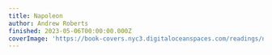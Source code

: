 ```yaml
---
title: Napoleon
author: Andrew Roberts
finished: 2023-05-06T00:00:00.000Z
coverImage: 'https://book-covers.nyc3.digitaloceanspaces.com/readings/napoleon-01.jpg'
---
```

